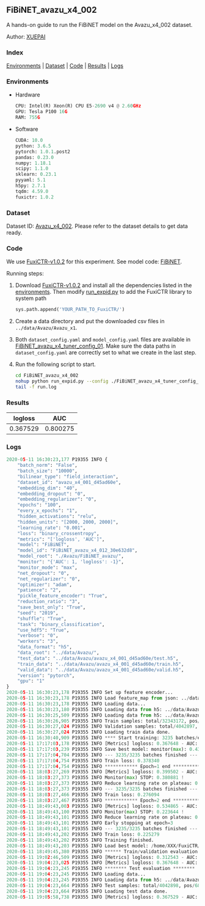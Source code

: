 ## FiBiNET_avazu_x4_002

A hands-on guide to run the FiBiNET model on the Avazu_x4_002 dataset.

Author: [XUEPAI](https://github.com/xue-pai)

### Index
[Environments](#Environments) | [Dataset](#Dataset) | [Code](#Code) | [Results](#Results) | [Logs](#Logs)

### Environments
+ Hardware

  ```python
  CPU: Intel(R) Xeon(R) CPU E5-2690 v4 @ 2.60GHz
  GPU: Tesla P100 16G
  RAM: 755G

  ```

+ Software

  ```python
  CUDA: 10.0
  python: 3.6.5
  pytorch: 1.0.1.post2
  pandas: 0.23.0
  numpy: 1.18.1
  scipy: 1.1.0
  sklearn: 0.23.1
  pyyaml: 5.1
  h5py: 2.7.1
  tqdm: 4.59.0
  fuxictr: 1.0.2
  ```

### Dataset
Dataset ID: [Avazu_x4_002](https://github.com/openbenchmark/BARS/blob/master/ctr_prediction/datasets/Avazu/README.md#Avazu_x4_002). Please refer to the dataset details to get data ready.

### Code

We use [FuxiCTR-v1.0.2](fuxictr_url) for this experiment. See model code: [FiBiNET](https://github.com/xue-pai/FuxiCTR/blob/v1.0.2/fuxictr/pytorch/models/FiBiNET.py).

Running steps:

1. Download [FuxiCTR-v1.0.2](fuxictr_url) and install all the dependencies listed in the [environments](#environments). Then modify [run_expid.py](./run_expid.py#L5) to add the FuxiCTR library to system path
    
    ```python
    sys.path.append('YOUR_PATH_TO_FuxiCTR/')
    ```

2. Create a data directory and put the downloaded csv files in `../data/Avazu/Avazu_x1`.

3. Both `dataset_config.yaml` and `model_config.yaml` files are available in [FiBiNET_avazu_x4_tuner_config_01](./FiBiNET_avazu_x4_tuner_config_01). Make sure the data paths in `dataset_config.yaml` are correctly set to what we create in the last step.

4. Run the following script to start.

    ```bash
    cd FiBiNET_avazu_x4_002
    nohup python run_expid.py --config ./FiBiNET_avazu_x4_tuner_config_01 --expid FiBiNET_avazu_x4_012_fe1312f5 --gpu 0 > run.log &
    tail -f run.log
    ```

### Results

| logloss | AUC  |
|:--------------------:|:--------------------:|
| 0.367529 | 0.800275  |


### Logs
```python
2020-05-11 16:30:23,177 P19355 INFO {
    "batch_norm": "False",
    "batch_size": "10000",
    "bilinear_type": "field_interaction",
    "dataset_id": "avazu_x4_001_d45ad60e",
    "embedding_dim": "40",
    "embedding_dropout": "0",
    "embedding_regularizer": "0",
    "epochs": "100",
    "every_x_epochs": "1",
    "hidden_activations": "relu",
    "hidden_units": "[2000, 2000, 2000]",
    "learning_rate": "0.001",
    "loss": "binary_crossentropy",
    "metrics": "['logloss', 'AUC']",
    "model": "FiBiNET",
    "model_id": "FiBiNET_avazu_x4_012_30e632d8",
    "model_root": "./Avazu/FiBiNET_avazu/",
    "monitor": "{'AUC': 1, 'logloss': -1}",
    "monitor_mode": "max",
    "net_dropout": "0",
    "net_regularizer": "0",
    "optimizer": "adam",
    "patience": "2",
    "pickle_feature_encoder": "True",
    "reduction_ratio": "3",
    "save_best_only": "True",
    "seed": "2019",
    "shuffle": "True",
    "task": "binary_classification",
    "use_hdf5": "True",
    "verbose": "0",
    "workers": "3",
    "data_format": "h5",
    "data_root": "../data/Avazu/",
    "test_data": "../data/Avazu/avazu_x4_001_d45ad60e/test.h5",
    "train_data": "../data/Avazu/avazu_x4_001_d45ad60e/train.h5",
    "valid_data": "../data/Avazu/avazu_x4_001_d45ad60e/valid.h5",
    "version": "pytorch",
    "gpu": "1"
}
2020-05-11 16:30:23,178 P19355 INFO Set up feature encoder...
2020-05-11 16:30:23,178 P19355 INFO Load feature_map from json: ../data/Avazu/avazu_x4_001_d45ad60e/feature_map.json
2020-05-11 16:30:23,178 P19355 INFO Loading data...
2020-05-11 16:30:23,180 P19355 INFO Loading data from h5: ../data/Avazu/avazu_x4_001_d45ad60e/train.h5
2020-05-11 16:30:25,509 P19355 INFO Loading data from h5: ../data/Avazu/avazu_x4_001_d45ad60e/valid.h5
2020-05-11 16:30:26,905 P19355 INFO Train samples: total/32343172, pos/5492052, neg/26851120, ratio/16.98%
2020-05-11 16:30:27,024 P19355 INFO Validation samples: total/4042897, pos/686507, neg/3356390, ratio/16.98%
2020-05-11 16:30:27,024 P19355 INFO Loading train data done.
2020-05-11 16:30:40,909 P19355 INFO **** Start training: 3235 batches/epoch ****
2020-05-11 17:17:03,178 P19355 INFO [Metrics] logloss: 0.367648 - AUC: 0.800055
2020-05-11 17:17:03,239 P19355 INFO Save best model: monitor(max): 0.432407
2020-05-11 17:17:04,704 P19355 INFO --- 3235/3235 batches finished ---
2020-05-11 17:17:04,754 P19355 INFO Train loss: 0.378340
2020-05-11 17:17:04,754 P19355 INFO ************ Epoch=1 end ************
2020-05-11 18:03:27,269 P19355 INFO [Metrics] logloss: 0.399502 - AUC: 0.780383
2020-05-11 18:03:27,373 P19355 INFO Monitor(max) STOP: 0.380881 !
2020-05-11 18:03:27,373 P19355 INFO Reduce learning rate on plateau: 0.000100
2020-05-11 18:03:27,373 P19355 INFO --- 3235/3235 batches finished ---
2020-05-11 18:03:27,466 P19355 INFO Train loss: 0.276094
2020-05-11 18:03:27,467 P19355 INFO ************ Epoch=2 end ************
2020-05-11 18:49:43,003 P19355 INFO [Metrics] logloss: 0.534865 - AUC: 0.758510
2020-05-11 18:49:43,100 P19355 INFO Monitor(max) STOP: 0.223644 !
2020-05-11 18:49:43,101 P19355 INFO Reduce learning rate on plateau: 0.000010
2020-05-11 18:49:43,101 P19355 INFO Early stopping at epoch=3
2020-05-11 18:49:43,101 P19355 INFO --- 3235/3235 batches finished ---
2020-05-11 18:49:43,202 P19355 INFO Train loss: 0.225279
2020-05-11 18:49:43,202 P19355 INFO Training finished.
2020-05-11 18:49:43,203 P19355 INFO Load best model: /home/XXX/FuxiCTR/benchmarks/Avazu/FiBiNET_avazu/avazu_x4_001_d45ad60e/FiBiNET_avazu_x4_012_30e632d8_avazu_x4_001_d45ad60e_model.ckpt
2020-05-11 18:49:45,380 P19355 INFO ****** Train/validation evaluation ******
2020-05-11 19:02:46,509 P19355 INFO [Metrics] logloss: 0.312543 - AUC: 0.880290
2020-05-11 19:04:23,025 P19355 INFO [Metrics] logloss: 0.367648 - AUC: 0.800055
2020-05-11 19:04:23,245 P19355 INFO ******** Test evaluation ********
2020-05-11 19:04:23,245 P19355 INFO Loading data...
2020-05-11 19:04:23,245 P19355 INFO Loading data from h5: ../data/Avazu/avazu_x4_001_d45ad60e/test.h5
2020-05-11 19:04:23,664 P19355 INFO Test samples: total/4042898, pos/686507, neg/3356391, ratio/16.98%
2020-05-11 19:04:23,664 P19355 INFO Loading test data done.
2020-05-11 19:05:58,738 P19355 INFO [Metrics] logloss: 0.367529 - AUC: 0.800275

```
